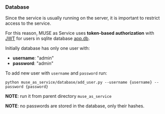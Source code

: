 ### Database
Since the service is usually running on the server, it is important to restrict access to the service.

For this reason, MUSE as Service uses **token-based authorization** with [JWT](https://jwt.io) for users in sqlite database [app.db](https://github.com/dayyass/muse_as_service/tree/main/muse_as_service/database/app.db).

Initially database has only one user with:
- **username**: "admin"
- **password**: "admin"

To add new user with `username` and `password` run:
```
python muse_as_service/database/add_user.py --username {username} --password {password}
```
**NOTE**: run it from parent directory `muse_as_service`

**NOTE**: no passwords are stored in the database, only their hashes.
